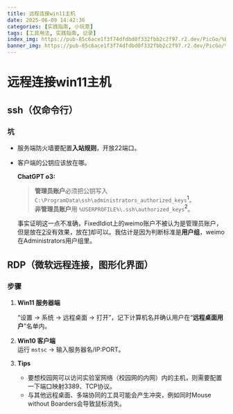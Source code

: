 ```yaml
---
title: 远程连接win11主机
date: 2025-06-09 14:42:36
categories: [实践指南, 小玩意]
tags: [工具用法, 实践指南, 记录]
index_img: https://pub-85c6ace1f3f74dfdbd0f332fbb2c2f97.r2.dev/PicGo/%E9%82%A3%E5%B9%B4%E5%A4%8F%E5%A4%A9.jpg
banner_img: https://pub-85c6ace1f3f74dfdbd0f332fbb2c2f97.r2.dev/PicGo/%E5%87%B9%E9%9D%A2%E5%B1%B1.jpg
---
```


# 远程连接win11主机

## ssh（仅命令行）

### 坑

- 服务端防火墙要配置**入站规则**，开放22端口。
- 客户端的公钥应该放在哪。

  **ChatGPT o3:**
  >**管理员账户**必须把公钥写入 `C:\ProgramData\ssh\administrators_authorized_keys`<a id="note1">​<sup>1</sup></a>。  
  >**非管理员账户**用 `%USERPROFILE%\.ssh\authorized_keys`<a id="note2">​<sup>2</sup></a>。

  事实证明这一点不准确，FixedIdiot上的weimo账户不被认为是管理员账户，但是放在[2](#note2)没有效果，放在[1](#note1)却可以。我估计是因为判断标准是**用户组**，weimo在Administrators用户组里。

## RDP（微软远程连接，图形化界面）

### 步骤

1. **Win11 服务器端**

    “设置 → 系统 → 远程桌面 → 打开”，记下计算机名并确认用户在“**远程桌面用户**”名单内。
2. **Win10 客户端**  
    运行 `mstsc`​ → 输入服务器名/IP:PORT。
3. **Tips**

    - 要想校园网可以访问实验室网络（校园网的内网）内的主机，则需要配置一下端口映射3389、TCP协议。
    - 与其他远程桌面、多端协同的工具可能会产生冲突，例如同时Mouse without Boarders会导致鼠标消失。